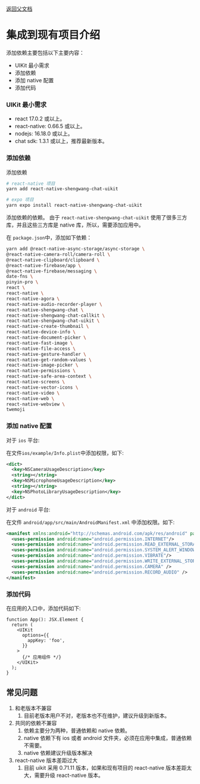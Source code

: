 [返回父文档](./index.md)

# 集成到现有项目介绍

添加依赖主要包括以下主要内容：

- UIKit 最小需求
- 添加依赖
- 添加 native 配置
- 添加代码

### UIKit 最小需求

- react 17.0.2 或以上。
- react-native: 0.66.5 或以上。
- nodejs: 16.18.0 或以上。
- chat sdk: 1.3.1 或以上，推荐最新版本。

### 添加依赖

添加依赖

```sh
# react-native 项目
yarn add react-native-shengwang-chat-uikit

# expo 项目
yarn expo install react-native-shengwang-chat-uikit
```

添加依赖的依赖。 由于 `react-native-shengwang-chat-uikit` 使用了很多三方库，并且这些三方库是 native 库，所以，需要添加应用中。

在 `package.json`中，添加如下依赖：

```bash
yarn add @react-native-async-storage/async-storage \
@react-native-camera-roll/camera-roll \
@react-native-clipboard/clipboard \
@react-native-firebase/app \
@react-native-firebase/messaging \
date-fns \
pinyin-pro \
react \
react-native \
react-native-agora \
react-native-audio-recorder-player \
react-native-shengwang-chat \
react-native-shengwang-chat-callkit \
react-native-shengwang-chat-uikit \
react-native-create-thumbnail \
react-native-device-info \
react-native-document-picker \
react-native-fast-image \
react-native-file-access \
react-native-gesture-handler \
react-native-get-random-values \
react-native-image-picker \
react-native-permissions \
react-native-safe-area-context \
react-native-screens \
react-native-vector-icons \
react-native-video \
react-native-web \
react-native-webview \
twemoji
```

### 添加 native 配置

对于 `ios` 平台:

在文件`ios/example/Info.plist`中添加权限，如下:

```xml
<dict>
  <key>NSCameraUsageDescription</key>
  <string></string>
  <key>NSMicrophoneUsageDescription</key>
  <string></string>
  <key>NSPhotoLibraryUsageDescription</key>
</dict>
```

对于 `android` 平台:

在文件 `android/app/src/main/AndroidManifest.xml` 中添加权限。如下:

```xml
<manifest xmlns:android="http://schemas.android.com/apk/res/android" package="com.hyphenate.rn.example">
  <uses-permission android:name="android.permission.INTERNET"/>
  <uses-permission android:name="android.permission.READ_EXTERNAL_STORAGE"/>
  <uses-permission android:name="android.permission.SYSTEM_ALERT_WINDOW"/>
  <uses-permission android:name="android.permission.VIBRATE"/>
  <uses-permission android:name="android.permission.WRITE_EXTERNAL_STORAGE"/>
  <uses-permission android:name="android.permission.CAMERA" />
  <uses-permission android:name="android.permission.RECORD_AUDIO" />
</manifest>
```

### 添加代码

在应用的入口中，添加代码如下:

```tsx
function App(): JSX.Element {
  return (
    <UIKit
      options={{
        appKey: 'foo',
      }}
    >
      {/* 应用组件 */}
    </UIKit>
  );
}
```

## 常见问题

1. 和老版本不兼容
   1. 目前老版本用户不对，老版本也不在维护，建议升级到新版本。
2. 共同的依赖不兼容
   1. 依赖主要分为两种，普通依赖和 native 依赖。
   2. native 依赖下有 ios 或者 android 文件夹，必须在应用中集成，普通依赖不需要。
   3. native 依赖建议升级版本解决
3. react-native 版本差距过大
   1. 目前 uikit 采用 0.71.11 版本，如果和现有项目的 react-native 版本差距太大，需要升级 react-native 版本。
